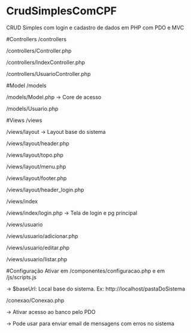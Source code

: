 # CrudSimplesComCPF
CRUD Simples com login e cadastro de dados em PHP com PDO e MVC

#Controllers
/controllers

/controllers/Controller.php

/controllers/IndexController.php

/controllers/UsuarioController.php

#Model
/models

/models/Model.php -> Core de acesso

/models/Usuario.php

#Views
/views


/views/layout -> Layout base do sistema

/views/layout/header.php

/views/layout/topo.php

/views/layout/menu.php

/views/layout/footer.php

/views/layout/header_login.php


/views/index

/views/index/login.php -> Tela de login e pg principal


/views/usuario

/views/usuario/adicionar.php

/views/usuario/editar.php

/views/usuario/listar.php

#Configuração
Ativar em /componentes/configuracao.php e em /js/scripts.js 

-> $baseUrl: Local base do sistema. Ex: http://localhost/pastaDoSistema


/conexao/Conexao.php

-> Ativar acesso ao banco pelo PDO

-> Pode usar para enviar email de mensagens com erros no sistema

